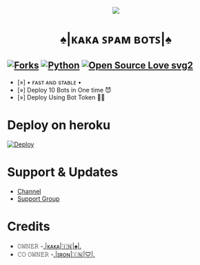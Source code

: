 <p align="center">
  <img src="https://te.legra.ph/file/90e8146c356459a0db464.jpg">
</p>
<h1 align="center">
  <b>♠|ᴋᴀᴋᴀ ꜱᴘᴀᴍ ʙᴏᴛꜱ|♠</b>
</h1>

[![Forks](https://img.shields.io/github/forks/MrRizoel/Spambot?style=flat-square&color=orange)](https://github.com/Kaka026/KakaSpamBot/fork)
[![Python](https://img.shields.io/badge/Python-v3.9.7-blue)](https://www.python.org/)
[![Open Source Love svg2](https://badges.frapsoft.com/os/v2/open-source.svg?v=103)](https://github.com/Kaka026/KakaSpamBot)   
----
 
- [»] • ғᴀsᴛ ᴀɴᴅ sᴛᴀʙʟᴇ •
- [»] Deploy 10 Bots in One time 😈
- [»] Deploy Using Bot Token 🤧🍃

# Deploy on heroku

[![Deploy](https://www.herokucdn.com/deploy/button.svg)](https://heroku.com/deploy?template=https://github.com/Kaka026/KakaSpamBot)


# Support & Updates
* [Channel](https://t.me/marrkchannel)
* [Support Group](https://t.me/marrkmusic)

# Credits
 * 𝙾𝚆𝙽𝙴𝚁 -[.|ᴋᴀᴋᴀ|🇮🇳|♠|.](https://t.me/K_A_k_A_03)
 * 𝙲𝙾 𝙾𝚆𝙽𝙴𝚁 -[.|ɪʀᴏɴ|🇮🇳|♡|.](https://t.me/marrk85)
